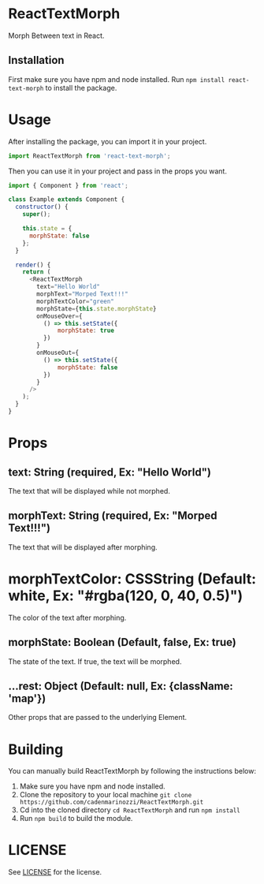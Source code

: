 # ReactTextMorph

Morph Between text in React.

## Installation

First make sure you have npm and node installed. Run `npm install react-text-morph` to install the package.

# Usage

After installing the package, you can import it in your project.

```js
import ReactTextMorph from 'react-text-morph';
```

Then you can use it in your project and pass in the props you want.

```js
import { Component } from 'react';

class Example extends Component {
  constructor() {
    super();

    this.state = {
      morphState: false
    };
  }

  render() {
    return (
      <ReactTextMorph
        text="Hello World"
        morphText="Morped Text!!!"
        morphTextColor="green"
        morphState={this.state.morphState}
        onMouseOver={
          () => this.setState({ 
              morphState: true 
          })
        }
        onMouseOut={
          () => this.setState({ 
              morphState: false 
          })
        }
      />
    );
  }
}
```

# Props

## text: String (required, Ex: "Hello World")

The text that will be displayed while not morphed.

## morphText: String (required, Ex: "Morped Text!!!")

The text that will be displayed after morphing.

# morphTextColor: CSSString (Default: white, Ex: "#rgba(120, 0, 40, 0.5)")

The color of the text after morphing.

## morphState: Boolean (Default, false, Ex: true)

The state of the text. If true, the text will be morphed.

## ...rest: Object (Default: null, Ex: {className: 'map'})
Other props that are passed to the underlying Element.

# Building
You can manually build ReactTextMorph by following the instructions below:

1. Make sure you have npm and node installed.
2. Clone the repository to your local machine `git clone https://github.com/cadenmarinozzi/ReactTextMorph.git`
3. Cd into the cloned directory `cd ReactTextMorph` and run `npm install`
4. Run `npm build` to build the module.

# LICENSE
See [LICENSE](./LICENSE) for the license.

